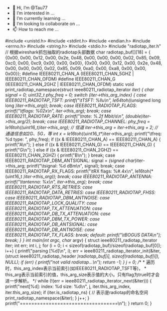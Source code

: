 - 👋 Hi, I’m @Tau77
- 👀 I’m interested in ...
- 🌱 I’m currently learning ...
- 💞️ I’m looking to collaborate on ...
- 📫 How to reach me ...

<!---
Tau77/Tau77 is a ✨ special ✨ repository because its `README.md` (this file) appears on your GitHub profile.
You can click the Preview link to take a look at your changes.
--->


#include <unistd.h>
#include <stdint.h>
#include <endian.h>
#include <errno.h>
#include <string.h>
#include <stdio.h>
#include "radiotap_iter.h"
// 根据wireshark抓包抽取的radiotap头部数据
char radiotap_buf[][18] = {
                {0x00, 0x00, 0x12, 0x00, 0x2e, 0x48,
                 0x00, 0x00, 0x00, 0x02, 0x85, 0x09,
                 0xc0, 0x00, 0xc9, 0x00, 0x00, 0x00},
                {0x00, 0x00, 0x12, 0x00, 0x2e, 0x48,
                 0x00, 0x00, 0x00, 0x02, 0x85, 0x09,
                 0xa0, 0x00, 0xa8, 0x00, 0x00, 0x00}};
#define IEEE80211_CHAN_A (IEEE80211_CHAN_5GHZ | IEEE80211_CHAN_OFDM)
#define IEEE80211_CHAN_G (IEEE80211_CHAN_2GHZ | IEEE80211_CHAN_OFDM)
static void print_radiotap_namespace(struct ieee80211_radiotap_iterator *iter)
{
    char signal = 0;
    uint32_t phy_freq = 0;
    switch (iter->this_arg_index) {
    case IEEE80211_RADIOTAP_TSFT:
        printf("\tTSFT: %llu\n", le64toh(*(unsigned long long *)iter->this_arg));
        break;
    case IEEE80211_RADIOTAP_FLAGS:
        printf("\tflags: %02x\n", *iter->this_arg);
        break;
    case IEEE80211_RADIOTAP_RATE:
        printf("\trate: %.2f Mbit/s\n", (double)*iter->this_arg/2);
        break;
    case IEEE80211_RADIOTAP_CHANNEL:
        phy_freq = le16toh(*(uint16_t*)iter->this_arg); // 信道
        iter->this_arg = iter->this_arg + 2; // 通道信息如2G、5G，等
        int x = le16toh(*(uint16_t*)iter->this_arg);
        printf("\tfreq: %d type: ", phy_freq);
        if ((x & IEEE80211_CHAN_A) == IEEE80211_CHAN_A) {
            printf("A\n");
        } else if ((x & IEEE80211_CHAN_G) == IEEE80211_CHAN_G) {
            printf("G\n");
        } else if ((x & IEEE80211_CHAN_2GHZ) == IEEE80211_CHAN_2GHZ) {
            printf("B\n");
        }
        break;
    case IEEE80211_RADIOTAP_DBM_ANTSIGNAL:
        signal = *(signed char*)iter->this_arg;
        printf("\tsignal: %d dBm\n", signal);
        break;
    case IEEE80211_RADIOTAP_RX_FLAGS:
        printf("\tRX flags: %#.4x\n", le16toh(*(uint16_t *)iter->this_arg));
        break;
    case IEEE80211_RADIOTAP_ANTENNA:
        printf("\tantenna: %x\n", *iter->this_arg);
        break;
    case IEEE80211_RADIOTAP_RTS_RETRIES:
    case IEEE80211_RADIOTAP_DATA_RETRIES:
    case IEEE80211_RADIOTAP_FHSS:
    case IEEE80211_RADIOTAP_DBM_ANTNOISE:
    case IEEE80211_RADIOTAP_LOCK_QUALITY:
    case IEEE80211_RADIOTAP_TX_ATTENUATION:
    case IEEE80211_RADIOTAP_DB_TX_ATTENUATION:
    case IEEE80211_RADIOTAP_DBM_TX_POWER:
    case IEEE80211_RADIOTAP_DB_ANTSIGNAL:
    case IEEE80211_RADIOTAP_DB_ANTNOISE:
    case IEEE80211_RADIOTAP_TX_FLAGS:
        break;
    default:
        printf("\tBOGUS DATA\n");
        break;
    }
}
int main(int argc, char** argv)
{
    struct ieee80211_radiotap_iterator iter;
    int err;
    int i, j;
    for (i = 0; i < sizeof(radiotap_buf)/sizeof(radiotap_buf[0]); i++) {
        printf("parsing [%d]\n", i);
        err = ieee80211_radiotap_iterator_init(&iter, (struct ieee80211_radiotap_header *)radiotap_buf[i],
                                                sizeof(radiotap_buf[i]), NULL);
        if (err) {
            printf("not valid radiotap...\n");
            return -1;
        }
        j = 0;
        /**
         * 遍历时，this_arg_index表示当前索引(如IEEE80211_RADIOTAP_TSFT等)，
         * this_arg表示当前索引的值，this_arg_size表示值的大小。只有flag为true时才会进一步解析。
         */
        while (!(err = ieee80211_radiotap_iterator_next(&iter))) {
            printf("next[%d]: index: %d size: %d\n",
                    j, iter.this_arg_index, iter.this_arg_size);
            if (iter.is_radiotap_ns) { // 表示是radiotap的命名空间
                print_radiotap_namespace(&iter);
            }
            j++;
        }
        printf("==================================\n");
    }
    return 0;
}
